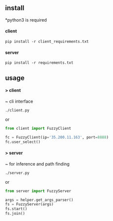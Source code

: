 <h2> install </h2>
*python3 is required

#### client
```
pip install -r client_requirements.txt
```
#### server
```
pip install -r requirements.txt
```

<h2> usage </h2>

#### > client
~ cli interface
```
./client.py 
```
or
```python
from client import FuzzyClient

fc = FuzzyClient(ip='35.200.11.163', port=8888)
fc.user_select()
```

#### > server 
~ for inference and path finding
``` 
./server.py 
``` 
or
```python
from server import FuzzyServer

args = helper.get_args_parser()
fs = FuzzyServer(args)
fs.start()
fs.join()
```
